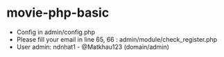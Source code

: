 # movie-php-basic
- Config in admin/config.php
- Please fill your email in line 65, 66 : admin/module/check_register.php
- User admin: ndnhat1 - @Matkhau123 (domain/admin)